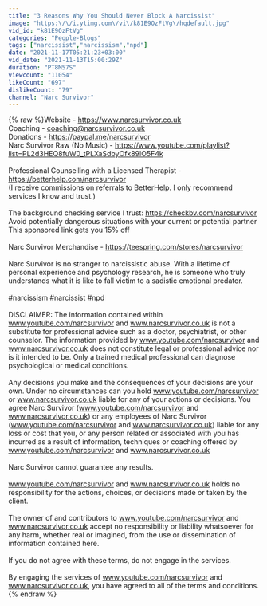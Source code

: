 ```yaml
---
title: "3 Reasons Why You Should Never Block A Narcissist"
image: "https:\/\/i.ytimg.com\/vi\/k81E9OzFtVg\/hqdefault.jpg"
vid_id: "k81E9OzFtVg"
categories: "People-Blogs"
tags: ["narcissist","narcissism","npd"]
date: "2021-11-17T05:21:23+03:00"
vid_date: "2021-11-13T15:00:29Z"
duration: "PT8M57S"
viewcount: "11054"
likeCount: "697"
dislikeCount: "79"
channel: "Narc Survivor"
---
```

{% raw %}Website - <a rel="nofollow" target="blank" href="https://www.narcsurvivor.co.uk">https://www.narcsurvivor.co.uk</a><br />Coaching - coaching@narcsurvivor.co.uk<br />Donations - <a rel="nofollow" target="blank" href="https://paypal.me/narcsurvivor">https://paypal.me/narcsurvivor</a><br />Narc Survivor Raw (No Music) - <a rel="nofollow" target="blank" href="https://www.youtube.com/playlist?list=PL2d3HEQ8fuW0_tPLXaSdbyOfx89lO5F4k">https://www.youtube.com/playlist?list=PL2d3HEQ8fuW0_tPLXaSdbyOfx89lO5F4k</a><br /><br />Professional Counselling with a Licensed Therapist - <a rel="nofollow" target="blank" href="https://betterhelp.com/narcsurvivor">https://betterhelp.com/narcsurvivor</a><br />(I receive commissions on referrals to BetterHelp. I only recommend services I know and trust.)<br /><br />The background checking service I trust: <a rel="nofollow" target="blank" href="https://checkbv.com/narcsurvivor">https://checkbv.com/narcsurvivor</a><br />Avoid potentially dangerous situations with your current or potential partner<br />This sponsored link gets you 15% off<br /><br />Narc Survivor Merchandise - <a rel="nofollow" target="blank" href="https://teespring.com/stores/narcsurvivor">https://teespring.com/stores/narcsurvivor</a><br /><br />Narc Survivor is no stranger to narcissistic abuse. With a lifetime of personal experience and psychology research, he is someone who truly understands what it is like to fall victim to a sadistic emotional predator.<br /> <br />#narcissism #narcissist #npd<br /><br />DISCLAIMER: The information contained within www.youtube.com/narcsurvivor and www.narcsurvivor.co.uk is not a substitute for professional advice such as a doctor, psychiatrist, or other counselor. The information provided by www.youtube.com/narcsurvivor and www.narcsurvivor.co.uk does not constitute legal or professional advice nor is it intended to be. Only a trained medical professional can diagnose psychological or medical conditions.<br /><br />Any decisions you make and the consequences of your decisions are your own. Under no circumstances can you hold www.youtube.com/narcsurvivor or www.narcsurvivor.co.uk liable for any of your actions or decisions. You agree Narc Survivor (www.youtube.com/narcsurvivor and www.narcsurvivor.co.uk) or any employees of Narc Survivor (www.youtube.com/narcsurvivor and www.narcsurvivor.co.uk) liable for any loss or cost that you, or any person related or associated with you has incurred as a result of information, techniques or coaching offered by www.youtube.com/narcsurvivor and www.narcsurvivor.co.uk<br /><br />Narc Survivor cannot guarantee any results.<br /><br />www.youtube.com/narcsurvivor and www.narcsurvivor.co.uk holds no responsibility for the actions, choices, or decisions made or taken by the client.<br /><br />The owner of and contributors to www.youtube.com/narcsurvivor and www.narcsurvivor.co.uk accept no responsibility or liability whatsoever for any harm, whether real or imagined, from the use or dissemination of information contained here. <br /><br />If you do not agree with these terms, do not engage in the services.<br /><br />By engaging the services of www.youtube.com/narcsurvivor and www.narcsurvivor.co.uk, you have agreed to all of the terms and conditions.{% endraw %}

